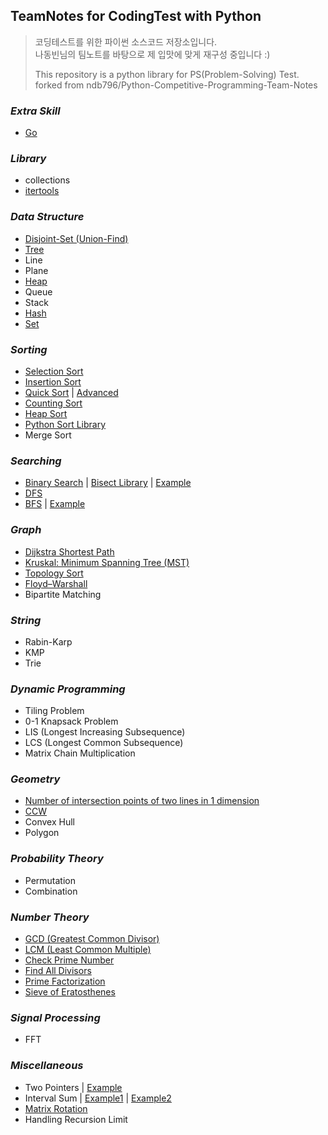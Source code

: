 ## TeamNotes for CodingTest with Python

> 코딩테스트를 위한 파이썬 소스코드 저장소입니다. </br> 나동빈님의 팀노트를 바탕으로 제 입맛에 맞게 재구성 중입니다 :)
>
> This repository is a python library for PS(Problem-Solving) Test. </br> forked from ndb796/Python-Competitive-Programming-Team-Notes


### _Extra Skill_
* [Go](/Extra.md)

### _Library_
* collections
* [itertools](/Library/itertools.py)

### _Data Structure_
* [Disjoint-Set (Union-Find)](/DataStructure/disjoint_set.py)
* [Tree](/DataStructure/tree.py)
* Line
* Plane
* [Heap](/DataStructure/heap.py)
* Queue
* Stack
* [Hash](/DataStructure/hash.py)
* [Set](/DataStructure/set.py)

### _Sorting_
* [Selection Sort](/Sorting/selection_sort.py)
* [Insertion Sort](/Sorting/insertion_sort.py)
* [Quick Sort](/Sorting/quick_sort.py) | [Advanced](/Sorting/quick_sort_2.py) 
* [Counting Sort](/Sorting/counting_sort.py)
* [Heap Sort](/DataStructure/heap.py)
* [Python Sort Library](/Sorting/python_sort_library.py)
* Merge Sort

### _Searching_
* [Binary Search](/Searching/binary_search.py) | [Bisect Library](/Searching/python_binary_search_library.py) | [Example](/Searching/count_the_number_of_frequencies_in_a_sorted_array.py)
* [DFS](/Searching/DFS.py)
* [BFS](/Searching/BFS.py) | [Example](/Searching/find_the_number_of_connected_components.py)

### _Graph_
* [Dijkstra Shortest Path](/Graph/dijkstra_shortest_path.py)
* [Kruskal: Minimum Spanning Tree (MST)](/Graph/kruskal.py)
* [Topology Sort](/Graph/topology_sort.py)
* [Floyd–Warshall](/Graph/floyd_warshall.py)
* Bipartite Matching


### _String_
* Rabin-Karp
* KMP
* Trie

### _Dynamic Programming_
* Tiling Problem
* 0-1 Knapsack Problem
* LIS (Longest Increasing Subsequence)
* LCS (Longest Common Subsequence)
* Matrix Chain Multiplication

### _Geometry_
* [Number of intersection points of two lines in 1 dimension](/Geometry/number_of_intersection_points_of_two_lines_in_1_dimension.py)
* [CCW](/Geometry/ccw.py)
* Convex Hull
* Polygon

### _Probability Theory_
* Permutation
* Combination

### _Number Theory_
* [GCD (Greatest Common Divisor)](/Number%20Theory/gcd.py)
* [LCM (Least Common Multiple)](/Number%20Theory/lcm.py)
* [Check Prime Number](/Number%20Theory/is_prime_number.py)
* [Find All Divisors](/Number%20Theory/find_all_divisors_of_a_number.py)
* [Prime Factorization](/Number%20Theory/prime_factorization.py)
* [Sieve of Eratosthenes](/Number%20Theory/is_prime_number.py)

### _Signal Processing_
* FFT

### _Miscellaneous_
* Two Pointers | [Example](/Miscellaneous/number_of_intervals_whose_sum_is_M.py)
* Interval Sum | [Example1](/Miscellaneous/prefix_sum.py) | [Example2](/Miscellaneous/fenwick_tree.py)
* [Matrix Rotation](/Miscellaneous/rotate_a_matrix_by_90_degree.py)
* Handling Recursion Limit
